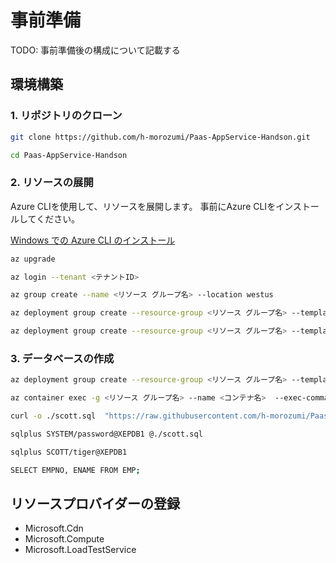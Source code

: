 # 事前準備

TODO: 事前準備後の構成について記載する

## 環境構築

### 1. リポジトリのクローン

```bash
git clone https://github.com/h-morozumi/Paas-AppService-Handson.git
```
```bash
cd Paas-AppService-Handson
```

### 2. リソースの展開

Azure CLIを使用して、リソースを展開します。
事前にAzure CLIをインストールしてください。

[Windows での Azure CLI のインストール](https://learn.microsoft.com/ja-jp/cli/azure/install-azure-cli-windows?tabs=azure-cli)

```bash
az upgrade
```

```bash
az login --tenant <テナントID>
```

```bash
az group create --name <リソース グループ名> --location westus
```

```bash
az deployment group create --resource-group <リソース グループ名> --template-file ./template/bicep/modules/virtualnetwork_spoke.bicep --parameters ./template/bicep/parameters/virtualnetwork_spoke.bicepparam
```

```bash
az deployment group create --resource-group <リソース グループ名> --template-file ./template/bicep/templates/bastion.bicep --parameters ./template/bicep/parameters/bastion.bicepparam
```

### 3. データベースの作成

```bash
az deployment group create --resource-group <リソース グループ名> --template-file ./template/bicep/modules/container_instance.bicep --parameters ./template/bicep/parameters/container_instance.bicepparam
```

```bash
az container exec -g <リソース グループ名> --name <コンテナ名>  --exec-command "/bin/bash"
```

```bash
curl -o ./scott.sql  "https://raw.githubusercontent.com/h-morozumi/Paas-AppService-Handson/refs/heads/main/template/sql/scott.sql"
```

```bash
sqlplus SYSTEM/password@XEPDB1 @./scott.sql
```

```bash
sqlplus SCOTT/tiger@XEPDB1
```

```bash
SELECT EMPNO, ENAME FROM EMP;
```

## リソースプロバイダーの登録

- Microsoft.Cdn
- Microsoft.Compute
- Microsoft.LoadTestService
